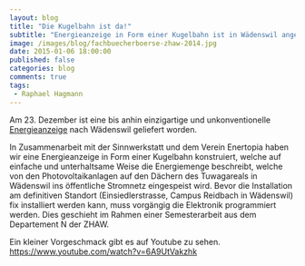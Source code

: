 ```yaml
---
layout: blog
title: "Die Kugelbahn ist da!"
subtitle: "Energieanzeige in Form einer Kugelbahn ist in Wädenswil angekommen"
image: /images/blog/fachbuecherboerse-zhaw-2014.jpg
date: 2015-01-06 18:00:00
published: false
categories: blog
comments: true
tags:
 - Raphael Hagmann
---
```


Am 23. Dezember ist eine bis anhin einzigartige und unkonventionelle [Energieanzeige][ez] nach Wädenswil geliefert worden. 

In Zusammenarbeit mit der Sinnwerkstatt und dem Verein Enertopia haben wir eine Energieanzeige in Form einer Kugelbahn konstruiert, welche auf einfache und unterhaltsame Weise die Energiemenge beschreibt, welche von den Photovoltaikanlagen auf den Dächern des Tuwagareals in Wädenswil ins öffentliche Stromnetz eingespeist wird. Bevor die Installation am definitiven Standort (Einsiedlerstrasse, Campus Reidbach in Wädenswil) fix installiert werden kann, muss vorgängig die Elektronik programmiert werden. Dies geschieht im Rahmen einer Semesterarbeit aus dem Departement N der ZHAW.

Ein kleiner Vorgeschmack gibt es auf Youtube zu sehen.
https://www.youtube.com/watch?v=6A9UtVakzhk

[ez]: /angebote/energie/energieanzeigen/
